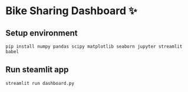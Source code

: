 # Bike Sharing Dashboard ✨

## Setup environment
```
pip install numpy pandas scipy matplotlib seaborn jupyter streamlit babel
```

## Run steamlit app
```
streamlit run dashboard.py
```